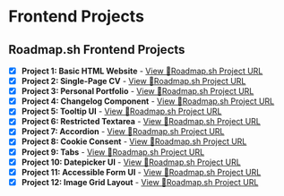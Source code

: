 # Frontend Projects

## Roadmap.sh Frontend Projects

- [x] **Project 1: Basic HTML Website** - [View 👀](/basic-html-website/README.md)[Roadmap.sh Project URL](https://roadmap.sh/projects/basic-html-website)
- [x] **Project 2: Single-Page CV** - [View 👀](/single-page-cv/README.md)[Roadmap.sh Project URL](https://roadmap.sh/projects/single-page-cv)
- [x] **Project 3: Personal Portfolio** - [View 👀](/personal-portfolio/README.md)[Roadmap.sh Project URL](https://roadmap.sh/projects/portfolio-website)
- [x] **Project 4: Changelog Component** - [View 👀](/changelog-component/README.md)[Roadmap.sh Project URL](https://roadmap.sh/projects/changelog-component)
- [x] **Project 5: Tooltip UI** - [View 👀](/tooltip-ui/README.md)[Roadmap.sh Project URL](https://roadmap.sh/projects/tooltip-ui)
- [x] **Project 6: Restricted Textarea** - [View 👀](/restricted-textarea/README.md)[Roadmap.sh Project URL](https://roadmap.sh/projects/restricted-textarea)
- [x] **Project 7: Accordion** - [View 👀](/accordion/README.md)[Roadmap.sh Project URL](https://roadmap.sh/projects/accordion)
- [x] **Project 8: Cookie Consent** - [View 👀](/cookie-consent/README.md)[Roadmap.sh Project URL](https://roadmap.sh/projects/cookie-consent)
- [x] **Project 9: Tabs** - [View 👀](/simple-tabs/README.md)[Roadmap.sh Project URL](https://roadmap.sh/projects/simple-tabs)
- [x] **Project 10: Datepicker UI** - [View 👀](/datepicker-ui/README.md)[Roadmap.sh Project URL](https://roadmap.sh/projects/datepicker-ui)
- [x] **Project 11: Accessible Form UI** - [View 👀](/accessible-form-ui/README.md)[Roadmap.sh Project URL](https://roadmap.sh/projects/accessible-form-ui)
- [x] **Project 12: Image Grid Layout** - [View 👀](/image-grid/README.md)[Roadmap.sh Project URL](https://roadmap.sh/projects/image-grid)